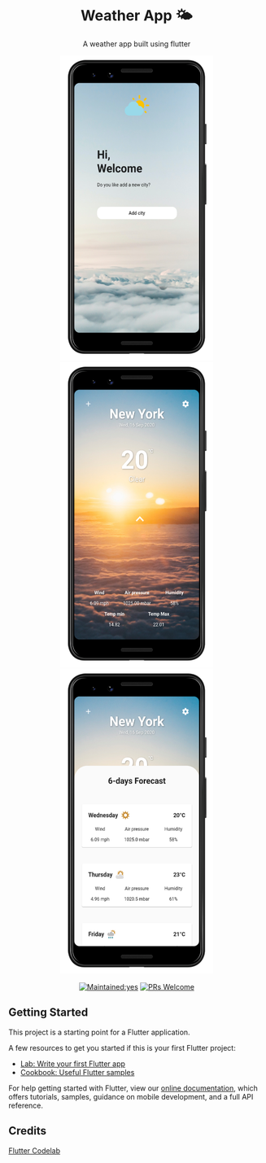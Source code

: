 <h1 align="center">Weather App 🌤</h1>
<p align="center">A weather app built using flutter</p>

<p align="center">
  <img src="docs/1.png" height="600em"/> 
  <img src="docs/2.png" height="600em"/> 
  <img src="docs/3.png" height="600em"/> 
</p>

<p align="center">
  <a href=""><img src="https://img.shields.io/badge/Maintained%3F-yes-green.svg?style=flat-square" alt="Maintained:yes"></a>
  <a href="http://makeapullrequest.com"><img src="https://img.shields.io/badge/PRs-welcome-brightgreen.svg?style=flat-square" alt="PRs Welcome"></a>
</p>

## Getting Started

This project is a starting point for a Flutter application.

A few resources to get you started if this is your first Flutter project:

- [Lab: Write your first Flutter app](https://flutter.dev/docs/get-started/codelab)
- [Cookbook: Useful Flutter samples](https://flutter.dev/docs/cookbook)

For help getting started with Flutter, view our
[online documentation](https://flutter.dev/docs), which offers tutorials,
samples, guidance on mobile development, and a full API reference.

## Credits
[Flutter Codelab](https://youtu.be/gBfXjjhsl-o)